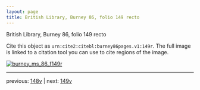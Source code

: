 ```yaml
---
layout: page
title: British Library, Burney 86, folio 149 recto
---
```


British Library, Burney 86, folio 149 recto

Cite this object as `urn:cite2:citebl:burney86pages.v1:149r`.  The full image is linked to a citation tool you can use to cite regions of the image.

[![burney_ms_86_f149r](http://www.homermultitext.org/iipsrv?IIIF=/project/homer/pyramidal/deepzoom/citebl/burney86imgs/v1/burney_ms_86_f149r.tif/full/800,/0/default.jpg)](http://www.homermultitext.org/ict2/?urn=urn:cite2:citebl:burney86imgs.v1:burney_ms_86_f149r) 

---

previous:  [148v](../148v/) | next: [149v](../149v/)